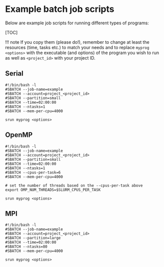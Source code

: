 # Example batch job scripts

Below are example job scripts for running different types of programs:

[TOC]

!!! note
    If you copy them (please do!), remember to change at least the resources
    (time, tasks etc.) to match your needs and to replace `myprog <options>`
    with the executable (and options) of the program you wish to run as well
    as `<project_id>` with your project ID.

## Serial

```
#!/bin/bash -l
#SBATCH --job-name=example
#SBATCH --account=project_<project_id>
#SBATCH --partition=small
#SBATCH --time=02:00:00
#SBATCH --ntasks=1
#SBATCH --mem-per-cpu=4000

srun myprog <options>
```

## OpenMP

```
#!/bin/bash -l
#SBATCH --job-name=example
#SBATCH --account=project_<project_id>
#SBATCH --partition=small
#SBATCH --time=02:00:00
#SBATCH --ntasks=1
#SBATCH --cpus-per-task=6
#SBATCH --mem-per-cpu=4000

# set the number of threads based on the --cpus-per-task above
export OMP_NUM_THREADS=$SLURM_CPUS_PER_TASK

srun myprog <options>
```

## MPI

```
#!/bin/bash -l
#SBATCH --job-name=example
#SBATCH --account=project_<project_id>
#SBATCH --partition=large
#SBATCH --time=02:00:00
#SBATCH --ntasks=80
#SBATCH --mem-per-cpu=4000

srun myprog <options>
```

